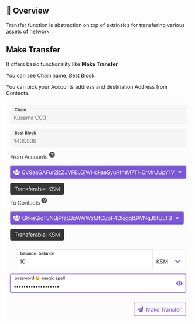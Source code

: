 ## 👀 Overview 

Transfer function is abstraction on top of extrinsics for transfering various assets of network.

## Make Transfer

It offers basic functionality like **Make Transfer**

You can see Chain name, Best Block.

You can pick your Accounts address and destination Address from Contacts.

![Transfer](./assets/transfer.png)
